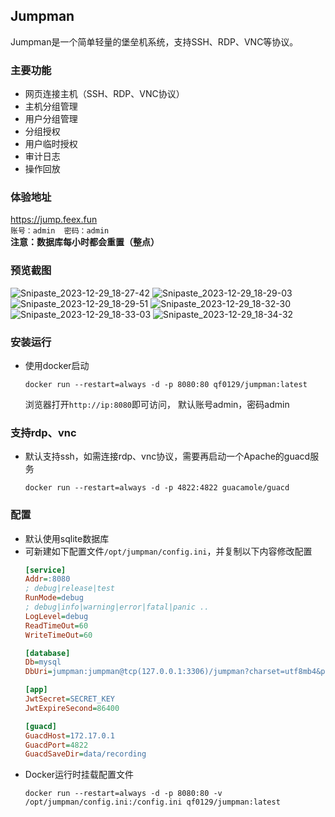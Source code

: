 ## Jumpman
Jumpman是一个简单轻量的堡垒机系统，支持SSH、RDP、VNC等协议。


### 主要功能
- 网页连接主机（SSH、RDP、VNC协议）
- 主机分组管理
- 用户分组管理
- 分组授权
- 用户临时授权
- 审计日志
- 操作回放

### 体验地址
https://jump.feex.fun  
`账号：admin  密码：admin`   
**注意：数据库每小时都会重置（整点）**

### 预览截图
![Snipaste_2023-12-29_18-27-42](https://github.com/qf0129/jumpman/assets/17614422/a98a31e2-aeb9-4e00-8600-9f44b8b16343)
![Snipaste_2023-12-29_18-29-03](https://github.com/qf0129/jumpman/assets/17614422/471f6806-7dc6-4593-a095-31529201dfff)
![Snipaste_2023-12-29_18-29-51](https://github.com/qf0129/jumpman/assets/17614422/37ac1523-6160-4dc8-9dd5-60046af742f3)
![Snipaste_2023-12-29_18-32-30](https://github.com/qf0129/jumpman/assets/17614422/f51c2327-072d-4d66-9a1f-3c754f4708fc)
![Snipaste_2023-12-29_18-33-03](https://github.com/qf0129/jumpman/assets/17614422/6ac41279-63c1-48d2-b189-ae98a933fbac)
![Snipaste_2023-12-29_18-34-32](https://github.com/qf0129/jumpman/assets/17614422/801fd9d2-5a55-480b-ac01-77fc4f46d44d)


### 安装运行
- 使用docker启动
  ```
  docker run --restart=always -d -p 8080:80 qf0129/jumpman:latest  
  ```  
  浏览器打开`http://ip:8080`即可访问， 默认账号admin，密码admin
  
### 支持rdp、vnc
- 默认支持ssh，如需连接rdp、vnc协议，需要再启动一个Apache的guacd服务
  ```
  docker run --restart=always -d -p 4822:4822 guacamole/guacd
  ```
### 配置
- 默认使用sqlite数据库
- 可新建如下配置文件`/opt/jumpman/config.ini`，并复制以下内容修改配置
  ```ini
  [service]
  Addr=:8080
  ; debug|release|test
  RunMode=debug  
  ; debug|info|warning|error|fatal|panic ..
  LogLevel=debug
  ReadTimeOut=60
  WriteTimeOut=60

  [database]
  Db=mysql
  DbUri=jumpman:jumpman@tcp(127.0.0.1:3306)/jumpman?charset=utf8mb4&parseTime=True&loc=Local

  [app]
  JwtSecret=SECRET_KEY
  JwtExpireSecond=86400

  [guacd]
  GuacdHost=172.17.0.1
  GuacdPort=4822
  GuacdSaveDir=data/recording
  ```
- Docker运行时挂载配置文件
  ```
  docker run --restart=always -d -p 8080:80 -v /opt/jumpman/config.ini:/config.ini qf0129/jumpman:latest
  ```
